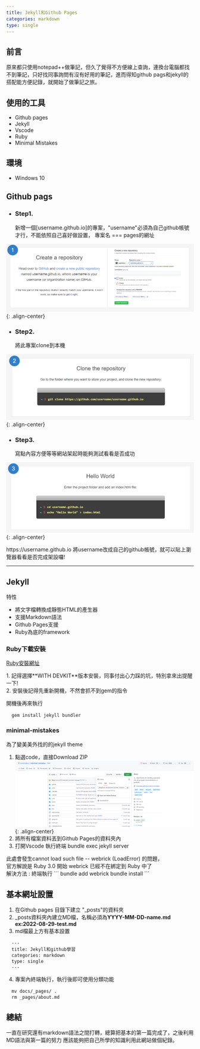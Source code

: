 ```yaml
---
title: Jekyll和Github Pages
categories: markdown
type: single
---
```

## 前言
 原來都只使用notepad++做筆記，但久了覺得不方便線上查詢，連換台電腦都找不到筆記，只好找同事詢問有沒有好用的筆記，進而得知github pags和jekyll的搭配能方便記錄，就開始了做筆記之旅。

## 使用的工具
* Github pages
* Jekyll
* Vscode
* Ruby
* Minimal Mistakes

## 環境 
* Windows 10

## Github pags
* ### Step1.

  新增一個[username.github.io]的專案，"username"必須為自己github帳號才行，不能依照自己喜好做設置， 專案名 === pages的網址

![image-center](/assets/img/001.jpg){: .align-center}

* ### Step2.
  將此專案clone到本機

![image-center](/assets/img/002.png){: .align-center}

* ### Step3.

  寫點內容方便等等網站架起時能夠測試看看是否成功

![image-center](/assets/img/003.png){: .align-center}

<div class="notice--info">
  https://username.github.io 將username改成自己的github帳號，就可以貼上瀏覽器看看是否完成架設囉!
</div>

---

## Jekyll

特性
* 將文字檔轉換成靜態HTML的產生器
* 支援Markdown語法
* Github Pages支援
* Ruby為底的framework

### Ruby下載安裝


[Ruby安裝網址](https://rubyinstaller.org/)

<div class="notice--danger">
  1. 記得選擇**WITH DEVKIT**版本安裝，同事付出心力踩的坑，特別拿來出提醒一下!
  <br/>
  2. 安裝後記得先重新開機，不然會抓不到gem的指令
</div>

開機後再來執行
```
  gem install jekyll bundler
```

### minimal-mistakes

為了變美美外找的的jekyll theme

1. 點選code，直接Download ZIP
![image-center](/assets/img/004.png){: .align-center}
2. 將所有檔案資料丟到Github Pages的資料夾內
3. 打開Vscode 執行終端 bundle exec jekyll server
<div class="notice--danger">
  此處會發生cannot load such file -- webrick (LoadError) 的問題，
  <br/>
  官方解說是 Ruby 3.0 開始 webrick 已經不在綁定到 Ruby 中了
</div>
  解決方法 : 終端執行
```
  bundle add webrick
  bundle install
```

## 基本網址設置
1. 在Github pages 目錄下建立 "_posts"的資料夾
2. _posts資料夾內建立MD檔，名稱必須為**YYYY-MM-DD-name.md ex:2022-08-29-test.md**
3. md檔最上方有基本設置
  ```
    ---
    title: Jekyll和github學習
    categories: markdown
    type: single
    ---
  ```
4. 專案內終端執行，執行後即可使用分類功能
  ```
    mv docs/_pages/ . 
    rm _pages/about.md
  ```

## 總結
一直在研究還有markdown語法之間打轉，總算把基本的第一篇完成了，之後利用MD語法與第一篇的努力
應該能夠把自己所學的知識利用此網站做個紀錄。